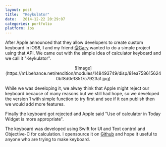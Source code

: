 ```yaml
---
layout: post
title:  "Keykulator"
date:   2014-12-22 20:29:07
categories: portfolio
platform: ios
---
```


After Apple announced that they allow developers to create custom keyboard in iOS8, I and my friend [@Gary](http://twitter.com/iamglimy) wanted to do a simple project using that API. We came out with the simple idea of calculator keyboard and we call it "Keykulator".

<center>
![image](https://m1.behance.net/rendition/modules/148493749/disp/81ea7586156240bf8d0e185f7c7923a1.jpg)
</center>

While we was developing it, we alway think that Apple might reject our keyboard because of many reasons but we still had hope, so we developed the version 1 with simple function to try first and see if it can publish then we would add more features.

Finally the keyboard got rejected and Apple said "Use of calculator in Today Widget is more appropriate".

The keyboard was developed using Swift for UI and Text control and Objective-C for calculation. I opensource it on [Github]() and hope it useful to anyone who are trying to make keyboard.
